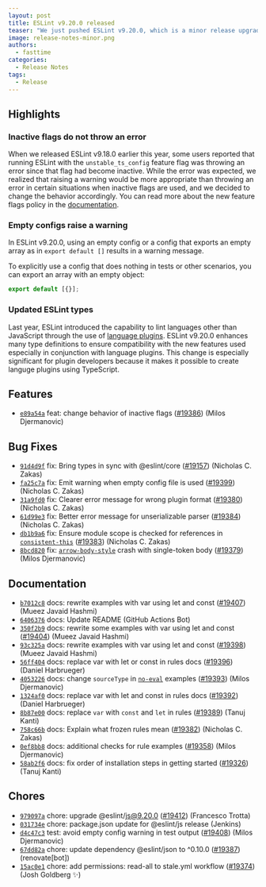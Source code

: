 ```yaml
---
layout: post
title: ESLint v9.20.0 released
teaser: "We just pushed ESLint v9.20.0, which is a minor release upgrade of ESLint. This release adds some new features and fixes several bugs found in the previous release."
image: release-notes-minor.png
authors:
  - fasttime
categories:
  - Release Notes
tags:
  - Release
---
```






## Highlights

### Inactive flags do not throw an error

When we released ESLint v9.18.0 earlier this year, some users reported that running ESLint with the `unstable_ts_config` feature flag was throwing an error since that flag had become inactive.
While the error was expected, we realized that raising a warning would be more appropriate than throwing an error in certain situations when inactive flags are used, and we decided to change the behavior accordingly.
You can read more about the new feature flags policy in the [documentation](/docs/latest/flags/).

### Empty configs raise a warning

In ESLint v9.20.0, using an empty config or a config that exports an empty array as in `export default []` results in a warning message.

To explicitly use a config that does nothing in tests or other scenarios, you can export an array with an empty object:

```js
export default [{}];
```

### Updated ESLint types

Last year, ESLint introduced the capability to lint languages other than JavaScript through the use of [language plugins](/docs/latest/use/configure/plugins#specify-a-language).
ESLint v9.20.0 enhances many type definitions to ensure compatibility with the new features used especially in conjunction with language plugins.
This change is especially significant for plugin developers because it makes it possible to create languge plugins using TypeScript.



## Features


* [`e89a54a`](https://github.com/eslint/eslint/commit/e89a54a3090f3503daf5e36b02b0035c993e3fd1) feat: change behavior of inactive flags ([#19386](https://github.com/eslint/eslint/issues/19386)) (Milos Djermanovic)






## Bug Fixes


* [`91d4d9f`](https://github.com/eslint/eslint/commit/91d4d9f62095e302c71595cc04c47073f366315c) fix: Bring types in sync with @eslint/core ([#19157](https://github.com/eslint/eslint/issues/19157)) (Nicholas C. Zakas)
* [`fa25c7a`](https://github.com/eslint/eslint/commit/fa25c7a79edee280f275fbc35b83bcde906d1480) fix: Emit warning when empty config file is used ([#19399](https://github.com/eslint/eslint/issues/19399)) (Nicholas C. Zakas)
* [`31a9fd0`](https://github.com/eslint/eslint/commit/31a9fd03d23aecf2b1e0c9b3df27554aff245723) fix: Clearer error message for wrong plugin format ([#19380](https://github.com/eslint/eslint/issues/19380)) (Nicholas C. Zakas)
* [`61d99e3`](https://github.com/eslint/eslint/commit/61d99e38f248f4d9abc09d970c4eebddd1af86ca) fix: Better error message for unserializable parser ([#19384](https://github.com/eslint/eslint/issues/19384)) (Nicholas C. Zakas)
* [`db1b9a6`](https://github.com/eslint/eslint/commit/db1b9a66e387e573f45885687dfefc04ab2877fe) fix: Ensure module scope is checked for references in [`consistent-this`](/docs/rules/consistent-this) ([#19383](https://github.com/eslint/eslint/issues/19383)) (Nicholas C. Zakas)
* [`8bcd820`](https://github.com/eslint/eslint/commit/8bcd820f37f2361e4f7261a9876f52d21bd9de8f) fix: [`arrow-body-style`](/docs/rules/arrow-body-style) crash with single-token body ([#19379](https://github.com/eslint/eslint/issues/19379)) (Milos Djermanovic)




## Documentation


* [`b7012c8`](https://github.com/eslint/eslint/commit/b7012c85f3c0f683baeffb6d856faf86c4d41702) docs: rewrite examples with var using let and const ([#19407](https://github.com/eslint/eslint/issues/19407)) (Mueez Javaid Hashmi)
* [`6406376`](https://github.com/eslint/eslint/commit/64063765afa5bf29855d996ccabfaa93b19bd458) docs: Update README (GitHub Actions Bot)
* [`350f2b9`](https://github.com/eslint/eslint/commit/350f2b9349bc8d2230cd953c14b77071f2961f47) docs: rewrite some examples with var using let and const ([#19404](https://github.com/eslint/eslint/issues/19404)) (Mueez Javaid Hashmi)
* [`93c325a`](https://github.com/eslint/eslint/commit/93c325a7a841d0fe4b5bf79efdec832e7c8f805f) docs: rewrite examples with var using let and const ([#19398](https://github.com/eslint/eslint/issues/19398)) (Mueez Javaid Hashmi)
* [`56ff404`](https://github.com/eslint/eslint/commit/56ff4048e053374db39201e7e880bde4c930e19f) docs: replace var with let or const in rules docs ([#19396](https://github.com/eslint/eslint/issues/19396)) (Daniel Harbrueger)
* [`4053226`](https://github.com/eslint/eslint/commit/4053226996bbdec1ffdef8af1b9d7f5aa4b11b86) docs: change `sourceType` in [`no-eval`](/docs/rules/no-eval) examples ([#19393](https://github.com/eslint/eslint/issues/19393)) (Milos Djermanovic)
* [`1324af0`](https://github.com/eslint/eslint/commit/1324af027986d655848ee1a9dcb89a527917ea3e) docs: replace var with let and const in rules docs ([#19392](https://github.com/eslint/eslint/issues/19392)) (Daniel Harbrueger)
* [`8b87e00`](https://github.com/eslint/eslint/commit/8b87e007bb2ba59b73061d22ef34baffb5656b79) docs: replace `var` with `const` and `let` in rules ([#19389](https://github.com/eslint/eslint/issues/19389)) (Tanuj Kanti)
* [`758c66b`](https://github.com/eslint/eslint/commit/758c66bc8d83cd4eda9639b0745f0d0fb70f04f4) docs: Explain what frozen rules mean ([#19382](https://github.com/eslint/eslint/issues/19382)) (Nicholas C. Zakas)
* [`0ef8bb8`](https://github.com/eslint/eslint/commit/0ef8bb859c988e558683c2d8bd9c9606f22e456c) docs: additional checks for rule examples ([#19358](https://github.com/eslint/eslint/issues/19358)) (Milos Djermanovic)
* [`58ab2f6`](https://github.com/eslint/eslint/commit/58ab2f69d2d4cf9b49bf3fd303795040ec761ebd) docs: fix order of installation steps in getting started ([#19326](https://github.com/eslint/eslint/issues/19326)) (Tanuj Kanti)








## Chores


* [`979097a`](https://github.com/eslint/eslint/commit/979097a3b4c656e2d9faabd4a52010d6647911f6) chore: upgrade @eslint/js@9.20.0 ([#19412](https://github.com/eslint/eslint/issues/19412)) (Francesco Trotta)
* [`031734e`](https://github.com/eslint/eslint/commit/031734efcb27e0d800da7ec32f5d5dae55f80564) chore: package.json update for @eslint/js release (Jenkins)
* [`d4c47c3`](https://github.com/eslint/eslint/commit/d4c47c3738f2bf53b4f6a1cf505861b35875ac5f) test: avoid empty config warning in test output ([#19408](https://github.com/eslint/eslint/issues/19408)) (Milos Djermanovic)
* [`67dd82a`](https://github.com/eslint/eslint/commit/67dd82ab88d784b6f36e471b6a5c6f64e37f9485) chore: update dependency @eslint/json to ^0.10.0 ([#19387](https://github.com/eslint/eslint/issues/19387)) (renovate[bot])
* [`15ac0e1`](https://github.com/eslint/eslint/commit/15ac0e182486f32d63171a310050383e15767697) chore: add permissions: read-all to stale.yml workflow ([#19374](https://github.com/eslint/eslint/issues/19374)) (Josh Goldberg ✨)


